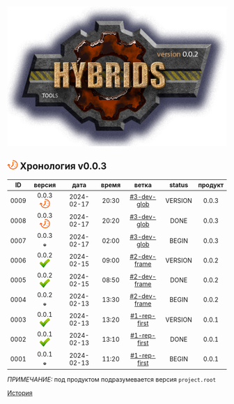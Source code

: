 [![logo](logo.png)](home.md "for developers") 

[M]: #main         "история изменений документации"
[H]: docs.md             "родитель"
[P]: icons/progress.png  "в процессе..."
[S]: icons/success.png   "ошибок не обнаружено"
[E]: icons/empty.png     "нет данных"
[N]: icons/na.png        "не доступно"

[![P]][H] Хронология v0.0.3
---------------------------

| **ID** |      версия     |    дата    | время |     ветка      | status  |  продукт  |  
|:------:|:---------------:|:----------:|:-----:|:--------------:|:-------:|:---------:|  
|  0009  | 0.0.3 [![P]][M] | 2024-02-17 | 20:30 | [#3-dev-glob]  | VERSION |   0.0.3   |  
|  0008  | 0.0.3 [![P]][M] | 2024-02-17 | 20:20 | [#3-dev-glob]  |  DONE   |   0.0.3   |  
|  0007  | 0.0.3 [![E]][M] | 2024-02-17 | 02:00 | [#3-dev-glob]  |  BEGIN  |   0.0.3   |  
|  0006  | 0.0.2 [![S]][M] | 2024-02-15 | 09:00 | [#2-dev-frame] | VERSION |   0.0.2   |  
|  0005  | 0.0.2 [![S]][M] | 2024-02-15 | 08:50 | [#2-dev-frame] |  DONE   |   0.0.2   |  
|  0004  | 0.0.2 [![E]][M] | 2024-02-13 | 13:30 | [#2-dev-frame] |  BEGIN  |   0.0.2   |  
|  0003  | 0.0.1 [![S]][M] | 2024-02-13 | 13:20 | [#1-rep-first] | VERSION |   0.0.1   |  
|  0002  | 0.0.1 [![S]][M] | 2024-02-13 | 13:10 | [#1-rep-first] |  DONE   |   0.0.1   |  
|  0001  | 0.0.1 [![E]][M] | 2024-02-13 | 11:20 | [#1-rep-first] |  BEGIN  |   0.0.1   |  

*ПРИМЕЧАНИЕ:* под продуктом подразумевается версия `project.root`  

[История](history.md)

[#1-rep-first]: history.md#-v001-rep
[#2-dev-frame]: history.md#-v002-dev
[#3-dev-glob]:  history.md#-v003-dev
